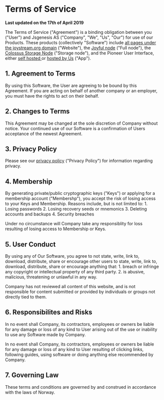 # Terms of Service

**Last updated on the 17th of April 2019**

The Terms of Service \("Agreement"\) is a binding obligation between you \("User"\) and Jsgenesis AS \("Company", "We", "Us", "Our"\) for use of our Products. These products \(collectively "Software"\) include [all pages under the joystream.org domain](https://www.joystream.org/) \("Website"\), the [Joyful node](https://github.com/Joystream/substrate-node-joystream) \("Full node"\), the [Colossus Storage Node](https://github.com/Joystream/storage-node-joystream) \("Storage node"\), and the Pioneer User Interface, either [self hosted ](https://github.com/Joystream/apps) or [hosted by Us](http://testnet.joystream.org/) \("App"\).

## 1. Agreement to Terms

By using this Software, the User are agreeing to be bound by this Agreement. If you are acting on behalf of another company or an employer, you must have the rights to act on their behalf.

## 2. Changes to Terms

This Agreement may be changed at the sole discretion of Company without notice. Your continued use of our Software is a confirmation of Users acceptance of the newest Agreement.

## 3. Privacy Policy

Please see our [privacy policy](https://joystream.org/privacy-cookies) \("Privacy Policy"\) for information regarding privacy.

## 4. Membership

By generating private/public cryptographic keys \("Keys"\) or applying for a membership account \("Membershp"\), you accept the risk of losing access to your Keys and Membership. Reasons include, but is not limited to: 1. Losing passwords 2. Losing recovery seeds or mnemonics 3. Deleting accounts and backups 4. Security breaches

Under no circumstance will Company take any responsiblity for loss resulting of losing access to Membership or Keys.

## 5. User Conduct

By using any of Our Software, you agree to not state, write, link to, download, distribute, share or encourage other users to state, write, link to, download, distribute, share or encourage anything that: 1. breach or infringe any copyright or intellectual property of any third party. 2. is abusive, malicious, threatening or unlawful in any way.

Company has not reviewed all content of this website, and is not responsible for content submitted or provided by individuals or groups not directly tied to them.

## 6. Responsibilites and Risks

In no event shall Company, its contractors, employees or owners be liable for any damage or loss of any kind to User arising out of the use or inability to use any Software made by Company.

In no event shall Company, its contractors, employees or owners be liable for any damage or loss of any kind to User resulting of clicking links, following guides, using software or doing anything else recommended by Company.

## 7. Governing Law

These terms and conditions are governed by and construed in accordance with the laws of Norway.

